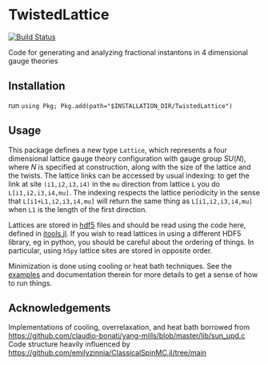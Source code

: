 # TwistedLattice

[![Build Status](https://github.com/andrew0796/TwistedLattice.jl/actions/workflows/CI.yml/badge.svg?branch=main)](https://github.com/andrew0796/TwistedLattice.jl/actions/workflows/CI.yml?query=branch%3Amain)

Code for generating and analyzing fractional instantons in 4 dimensional gauge theories

## Installation
run `using Pkg; Pkg.add(path="$INSTALLATION_DIR/TwistedLattice")`

## Usage
This package defines a new type `Lattice`, which represents a four dimensional lattice gauge theory configuration with gauge group $SU(N)$, where $N$ is specified at construction, along with the size of the lattice and the twists. The lattice links can be accessed by usual indexing: to get the link at site `(i1,i2,i3,i4)` in the `mu` direction from lattice `L` you do `L[i1,i2,i3,i4,mu]`. The indexing respects the lattice periodicity in the sense that `L[i1+L1,i2,i3,i4,mu]` will return the same thing as `L[i1,i2,i3,i4,mu]` when `L1` is the length of the first direction.

Lattices are stored in [hdf5](https://support.hdfgroup.org/documentation/) files and should be read using the code here, defined in [itools.jl](https://github.com/andrew0796/TwistedLattice.jl/blob/main/src/iotools.jl). If you wish to read lattices in using a different HDF5 library, eg in python, you should be careful about the ordering of things. In particular, using `h5py` lattice sites are stored in opposite order.

Minimization is done using cooling or heat bath techniques. See the [examples](https://github.com/andrew0796/TwistedLattice.jl/tree/main/examples) and documentation therein for more details to get a sense of how to run things.

## Acknowledgements
Implementations of cooling, overrelaxation, and heat bath borrowed from https://github.com/claudio-bonati/yang-mills/blob/master/lib/sun_upd.c
Code structure heavily influenced by https://github.com/emilyzinnia/ClassicalSpinMC.jl/tree/main